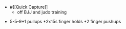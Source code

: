- #[[Quick Capture]]
	 - off BJJ and judo training
* 5-5-9+1 pullups
*2x15s finger holds
*2 finger pushups
